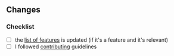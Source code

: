 ## Changes

<!-- Describe the changes which you did and which issue you're closing
 example: closes #230
-->

<!-- Paste here screenshot if there are visual changes -->

### Checklist

- [ ] the [list of features](docs/guide/FEATURELIST.md) is updated (if it's a feature and it's relevant)
- [ ] I followed [contributing](https://github.com/DivanteLtd/shopware-pwa/blob/master/CONTRIBUTING.md) guidelines
